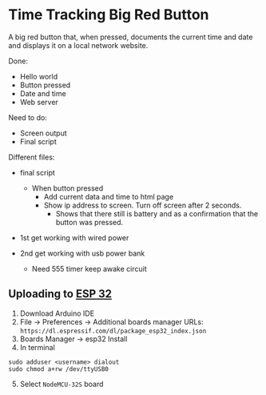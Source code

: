 # Time Tracking Big Red Button

A big red button that, when pressed, documents the current time and date and displays it on a local network website.

Done:
- Hello world
- Button pressed
- Date and time
- Web server

Need to do:
- Screen output
- Final script

Different files:
- final script
	- When button pressed
		- Add current data and time to html page
		- Show ip address to screen. Turn off screen after 2 seconds.
			- Shows that there still is battery and as a confirmation that the button was pressed.

- 1st get working with wired power
- 2nd get working with usb power bank
	- Need 555 timer keep awake circuit

## Uploading to [ESP 32](https://www.amazon.com/gp/product/B0718T232Z/ref=ppx_yo_dt_b_asin_title_o00_s01?ie=UTF8&psc=1)
1. Download Arduino IDE
2. File -> Preferences -> Additional boards manager URLs: `https://dl.espressif.com/dl/package_esp32_index.json`
3. Boards Manager -> esp32 Install
4. In terminal
```
sudo adduser <username> dialout
sudo chmod a+rw /dev/ttyUSB0
```
5. Select `NodeMCU-32S` board
